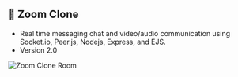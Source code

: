 ## 🔵 Zoom Clone

- Real time messaging chat and video/audio communication using Socket.io, Peer.js, Nodejs, Express, and EJS.
- Version 2.0


![Zoom Clone Room](https://github.com/louiejancevski/ZoomClone/blob/master/public/img/zoom.png)
